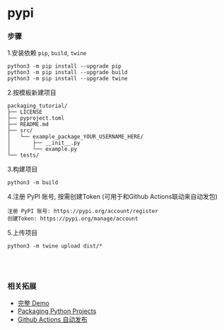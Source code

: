 # pypi

### 步骤

1.安装依赖 `pip`, `build`, `twine`
```
python3 -m pip install --upgrade pip
python3 -m pip install --upgrade build
python3 -m pip install --upgrade twine
```

2.按模板新建项目
```
packaging_tutorial/
├── LICENSE
├── pyproject.toml
├── README.md
├── src/
│   └── example_package_YOUR_USERNAME_HERE/
│       ├── __init__.py
│       └── example.py
└── tests/
```

3.构建项目
```
python3 -m build
```

4.注册 PyPI 账号, 按需创建Token (可用于和Github Actions联动来自动发包)
```
注册 PyPI 账号: https://pypi.org/account/register
创建Token: https://pypi.org/manage/account
```

5.上传项目
```
python3 -m twine upload dist/*
```

<br><br>

### 相关拓展
- [完整 Demo](https://github.com/baiyyee/WeTest)
- [Packaging Python Projects](https://packaging.python.org/en/latest/tutorials/packaging-projects/)
- [Github Actions 自动发布](https://github.com/baiyyee/WeTest/blob/main/.github/workflows/publish.yml)